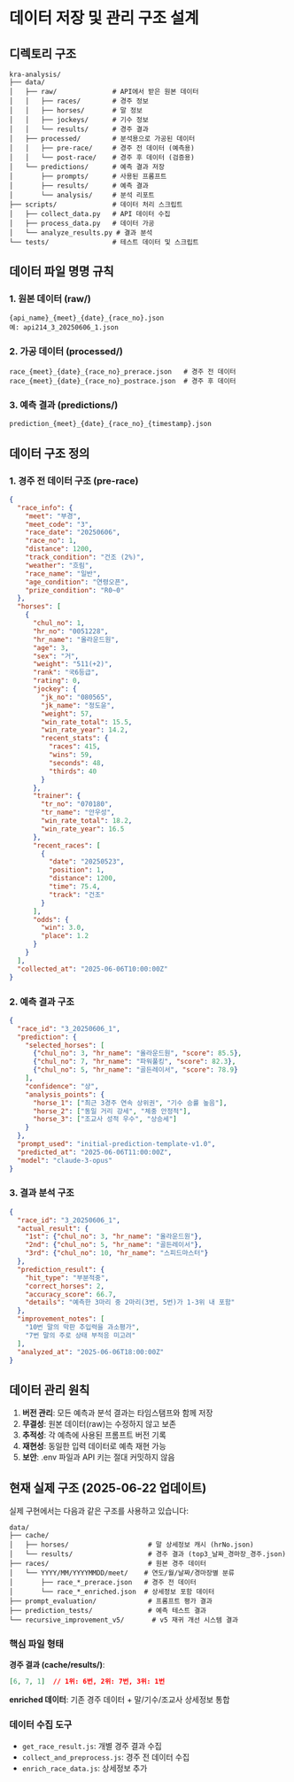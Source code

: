 # 데이터 저장 및 관리 구조 설계

## 디렉토리 구조

```
kra-analysis/
├── data/
│   ├── raw/              # API에서 받은 원본 데이터
│   │   ├── races/        # 경주 정보
│   │   ├── horses/       # 말 정보
│   │   ├── jockeys/      # 기수 정보
│   │   └── results/      # 경주 결과
│   ├── processed/        # 분석용으로 가공된 데이터
│   │   ├── pre-race/     # 경주 전 데이터 (예측용)
│   │   └── post-race/    # 경주 후 데이터 (검증용)
│   └── predictions/      # 예측 결과 저장
│       ├── prompts/      # 사용된 프롬프트
│       ├── results/      # 예측 결과
│       └── analysis/     # 분석 리포트
├── scripts/              # 데이터 처리 스크립트
│   ├── collect_data.py   # API 데이터 수집
│   ├── process_data.py   # 데이터 가공
│   └── analyze_results.py # 결과 분석
└── tests/                # 테스트 데이터 및 스크립트
```

## 데이터 파일 명명 규칙

### 1. 원본 데이터 (raw/)
```
{api_name}_{meet}_{date}_{race_no}.json
예: api214_3_20250606_1.json
```

### 2. 가공 데이터 (processed/)
```
race_{meet}_{date}_{race_no}_prerace.json   # 경주 전 데이터
race_{meet}_{date}_{race_no}_postrace.json  # 경주 후 데이터
```

### 3. 예측 결과 (predictions/)
```
prediction_{meet}_{date}_{race_no}_{timestamp}.json
```

## 데이터 구조 정의

### 1. 경주 전 데이터 구조 (pre-race)
```json
{
  "race_info": {
    "meet": "부경",
    "meet_code": "3",
    "race_date": "20250606",
    "race_no": 1,
    "distance": 1200,
    "track_condition": "건조 (2%)",
    "weather": "흐림",
    "race_name": "일반",
    "age_condition": "연령오픈",
    "prize_condition": "R0~0"
  },
  "horses": [
    {
      "chul_no": 1,
      "hr_no": "0051228",
      "hr_name": "올라운드원",
      "age": 3,
      "sex": "거",
      "weight": "511(+2)",
      "rank": "국6등급",
      "rating": 0,
      "jockey": {
        "jk_no": "080565",
        "jk_name": "정도윤",
        "weight": 57,
        "win_rate_total": 15.5,
        "win_rate_year": 14.2,
        "recent_stats": {
          "races": 415,
          "wins": 59,
          "seconds": 48,
          "thirds": 40
        }
      },
      "trainer": {
        "tr_no": "070180",
        "tr_name": "안우성",
        "win_rate_total": 18.2,
        "win_rate_year": 16.5
      },
      "recent_races": [
        {
          "date": "20250523",
          "position": 1,
          "distance": 1200,
          "time": 75.4,
          "track": "건조"
        }
      ],
      "odds": {
        "win": 3.0,
        "place": 1.2
      }
    }
  ],
  "collected_at": "2025-06-06T10:00:00Z"
}
```

### 2. 예측 결과 구조
```json
{
  "race_id": "3_20250606_1",
  "prediction": {
    "selected_horses": [
      {"chul_no": 3, "hr_name": "올라운드원", "score": 85.5},
      {"chul_no": 7, "hr_name": "파워풀킹", "score": 82.3},
      {"chul_no": 5, "hr_name": "골든레이서", "score": 78.9}
    ],
    "confidence": "상",
    "analysis_points": {
      "horse_1": ["최근 3경주 연속 상위권", "기수 승률 높음"],
      "horse_2": ["동일 거리 강세", "체중 안정적"],
      "horse_3": ["조교사 성적 우수", "상승세"]
    }
  },
  "prompt_used": "initial-prediction-template-v1.0",
  "predicted_at": "2025-06-06T11:00:00Z",
  "model": "claude-3-opus"
}
```

### 3. 결과 분석 구조
```json
{
  "race_id": "3_20250606_1",
  "actual_result": {
    "1st": {"chul_no": 3, "hr_name": "올라운드원"},
    "2nd": {"chul_no": 5, "hr_name": "골든레이서"},
    "3rd": {"chul_no": 10, "hr_name": "스피드마스터"}
  },
  "prediction_result": {
    "hit_type": "부분적중",
    "correct_horses": 2,
    "accuracy_score": 66.7,
    "details": "예측한 3마리 중 2마리(3번, 5번)가 1-3위 내 포함"
  },
  "improvement_notes": [
    "10번 말의 막판 추입력을 과소평가",
    "7번 말의 주로 상태 부적응 미고려"
  ],
  "analyzed_at": "2025-06-06T18:00:00Z"
}
```

## 데이터 관리 원칙

1. **버전 관리**: 모든 예측과 분석 결과는 타임스탬프와 함께 저장
2. **무결성**: 원본 데이터(raw)는 수정하지 않고 보존
3. **추적성**: 각 예측에 사용된 프롬프트 버전 기록
4. **재현성**: 동일한 입력 데이터로 예측 재현 가능
5. **보안**: .env 파일과 API 키는 절대 커밋하지 않음

## 현재 실제 구조 (2025-06-22 업데이트)

실제 구현에서는 다음과 같은 구조를 사용하고 있습니다:

```
data/
├── cache/
│   ├── horses/                    # 말 상세정보 캐시 (hrNo.json)
│   └── results/                   # 경주 결과 (top3_날짜_경마장_경주.json)
├── races/                         # 원본 경주 데이터
│   └── YYYY/MM/YYYYMMDD/meet/    # 연도/월/날짜/경마장별 분류
│       ├── race_*_prerace.json   # 경주 전 데이터
│       └── race_*_enriched.json  # 상세정보 포함 데이터
├── prompt_evaluation/             # 프롬프트 평가 결과
├── prediction_tests/              # 예측 테스트 결과
└── recursive_improvement_v5/       # v5 재귀 개선 시스템 결과
```

### 핵심 파일 형태

**경주 결과 (cache/results/)**:
```json
[6, 7, 1]  // 1위: 6번, 2위: 7번, 3위: 1번
```

**enriched 데이터**: 기존 경주 데이터 + 말/기수/조교사 상세정보 통합

### 데이터 수집 도구

- `get_race_result.js`: 개별 경주 결과 수집
- `collect_and_preprocess.js`: 경주 전 데이터 수집
- `enrich_race_data.js`: 상세정보 추가